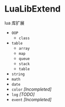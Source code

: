 # LuaLibExtend
lua 库扩展

- `OOP`
  - `class`
- `table`
  - `array`
  - `map`
  - `queue`
  - `stack`
  - `table`
- `string`
- `math`
- `date`
- `color` *[Incompleted]*
- `log` *[TODO]*
- `event` *[Incompleted]*
